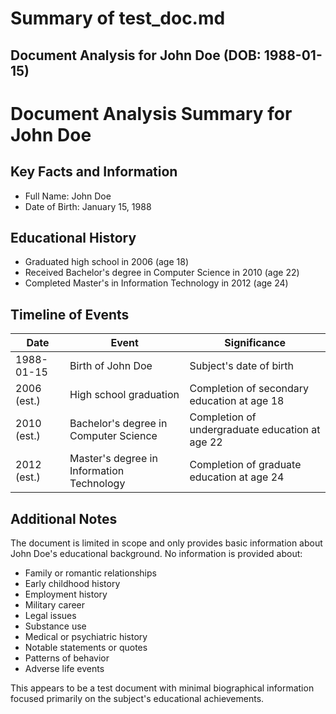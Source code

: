 # Summary of test_doc.md

## Document Analysis for John Doe (DOB: 1988-01-15)

# Document Analysis Summary for John Doe

## Key Facts and Information
- Full Name: John Doe
- Date of Birth: January 15, 1988

## Educational History
- Graduated high school in 2006 (age 18)
- Received Bachelor's degree in Computer Science in 2010 (age 22)
- Completed Master's in Information Technology in 2012 (age 24)

## Timeline of Events

| Date | Event | Significance |
|------|-------|-------------|
| 1988-01-15 | Birth of John Doe | Subject's date of birth |
| 2006 (est.) | High school graduation | Completion of secondary education at age 18 |
| 2010 (est.) | Bachelor's degree in Computer Science | Completion of undergraduate education at age 22 |
| 2012 (est.) | Master's degree in Information Technology | Completion of graduate education at age 24 |

## Additional Notes
The document is limited in scope and only provides basic information about John Doe's educational background. No information is provided about:
- Family or romantic relationships
- Early childhood history
- Employment history
- Military career
- Legal issues
- Substance use
- Medical or psychiatric history
- Notable statements or quotes
- Patterns of behavior
- Adverse life events

This appears to be a test document with minimal biographical information focused primarily on the subject's educational achievements.